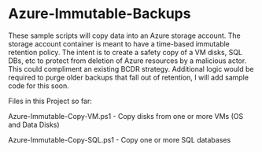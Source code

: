 # Azure-Immutable-Backups
These sample scripts will copy data into an Azure storage account. The storage account container is meant to have a time-based immutable retention policy. The intent is to create a safety copy of a VM disks, SQL DBs, etc to protect from deletion of Azure resources by a malicious actor. This could compliment an existing BCDR strategy. Additional logic would be required to purge older backups that fall out of retention, I will add sample code for this soon.

Files in this Project so far: 

Azure-Immutable-Copy-VM.ps1 - Copy disks from one or more VMs (OS and Data Disks)

Azure-Immutable-Copy-SQL.ps1 - Copy one or more SQL databases

